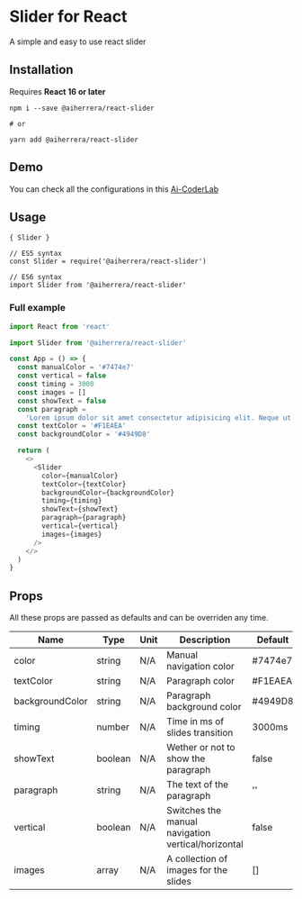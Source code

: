 # Slider for React

A simple and easy to use react slider

## Installation

Requires **React 16 or later**

`npm i --save @aiherrera/react-slider`

`# or`

`yarn add @aiherrera/react-slider`

## Demo

You can check all the configurations in this [Ai-CoderLab](https://coderlab.aiherrera.com/?path=/story/playground-react-components--slider)

## Usage

`{ Slider }`

```
// ES5 syntax
const Slider = require('@aiherrera/react-slider')

// ES6 syntax
import Slider from '@aiherrera/react-slider'

```

### Full example

```typescript
import React from 'react'

import Slider from '@aiherrera/react-slider'

const App = () => {
  const manualColor = '#7474e7'
  const vertical = false
  const timing = 3000
  const images = []
  const showText = false
  const paragraph =
    'Lorem ipsum dolor sit amet consectetur adipisicing elit. Neque ut eveniet ad exercitationem, ducimus mollitia alias debitis magnam atque animi illo officiis eum numquam iure suscipit, iste nisi. Excepturi, rem!'
  const textColor = '#F1EAEA'
  const backgroundColor = '#4949D8'

  return (
    <>
      <Slider
        color={manualColor}
        textColor={textColor}
        backgroundColor={backgroundColor}
        timing={timing}
        showText={showText}
        paragraph={paragraph}
        vertical={vertical}
        images={images}
      />
    </>
  )
}
```

## Props

All these props are passed as defaults and can be overriden any time.

| Name            | Type    | Unit | Description                                        | Default |
| --------------- | ------- | ---- | -------------------------------------------------- | ------- |
| color           | string  | N/A  | Manual navigation color                            | #7474e7 |
| textColor       | string  | N/A  | Paragraph color                                    | #F1EAEA |
| backgroundColor | string  | N/A  | Paragraph background color                         | #4949D8 |
| timing          | number  | N/A  | Time in ms of slides transition                    | 3000ms  |
| showText        | boolean | N/A  | Wether or not to show the paragraph                | false   |
| paragraph       | string  | N/A  | The text of the paragraph                          | ''      |
| vertical        | boolean | N/A  | Switches the manual navigation vertical/horizontal | false   |
| images          | array   | N/A  | A collection of images for the slides              | []      |
